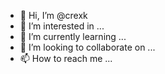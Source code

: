 - 👋 Hi, I’m @crexk
- 👀 I’m interested in ...
- 🌱 I’m currently learning ...
- 💞️ I’m looking to collaborate on ...
- 📫 How to reach me ...

<!---
crexk/crexk is a ✨ special ✨ repository because its `README.md` (this file) appears on your GitHub profile.
You can click the Preview link to take a look at your changes.
--->
